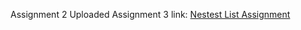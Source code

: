 Assignment 2 Uploaded
Assignment 3 link: <a href="assignment-3-nestedlistbyafia.netlify.app"> Nestest List Assignment </a>
